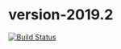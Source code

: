 # version-2019.2

[![Build Status](https://travis-ci.org/MartinMosqueira/version-2019.2.svg?branch=master)](https://travis-ci.org/MartinMosqueira/version-2019.2)

